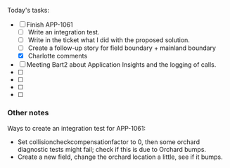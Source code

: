 Today's tasks:
- [ ] Finish APP-1061
    - [ ] Write an integration test.
    - [ ] Write in the ticket what I did with the proposed solution.
    - [ ] Create a follow-up story for field boundary + mainland boundary
    - [x] Charlotte comments
- [ ] Meeting Bart2 about Application Insights and the logging of calls.
- [ ] 
- [ ] 
- [ ] 
- [ ]  

### Other notes

Ways to create an integration test for APP-1061:
- Set collisioncheckcompensationfactor to 0, then some orchard diagnostic tests might fail; check if this is due to Orchard bumps.
- Create a new field, change the orchard location a little, see if it bumps.